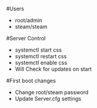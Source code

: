#Users
  - root/admin
  - steam/steam

#Server Control
  - systemctl start css
  - systemctl restart css
  - systemctl enable css
  - Will Check for updates on start

#First boot changes
  - Change root/steam password
  - Update Server.cfg settings

